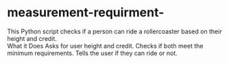 # measurement-requirment-
This Python script checks if a person can ride a rollercoaster based on their height and credit.   
What it Does  Asks for user height and credit.  Checks if both meet the minimum requirements.  Tells the user if they can ride or not.
